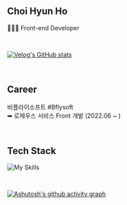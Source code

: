 ## Choi Hyun Ho
🧑🏻‍💻 Front-end Developer

<br>

[![Velog's GitHub stats](https://velog-readme-stats.vercel.app/api?name=hoho_0815&color=dark)](https://choi-hyunho.com/)

<br>

## Career
비플라이소프트 #Bflysoft <br>
➡ 로제우스 서비스 Front 개발 (2022.06 ~ )


<br>

## Tech Stack
![My Skills](https://skillicons.dev/icons?i=html,css,js,ts,react,next,redux,styledcomponents)



<br>

[![Ashutosh's github activity graph](https://github-readme-activity-graph.cyclic.app/graph?username=Choi-HyunHo&theme=tokyo-night)](https://github.com/ashutosh00710/github-readme-activity-graph)